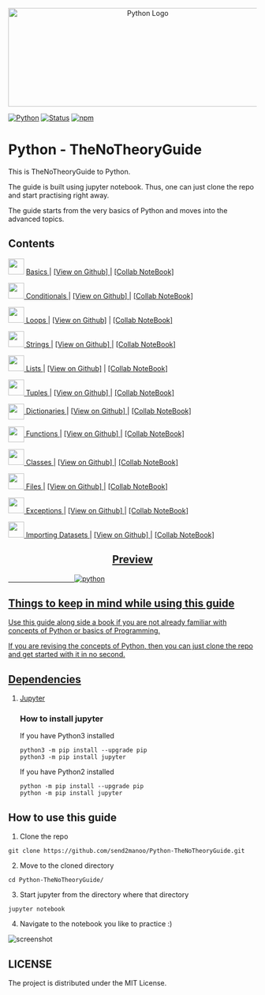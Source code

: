 <p align="center">
  <a href="#">
  <img src="https://user-images.githubusercontent.com/26242097/35469104-f41f26d0-0353-11e8-99b0-bec803667ab3.png" alt="Python Logo" width="550" height="200" />
  </a>
</p>

[![Python](https://img.shields.io/badge/PYTHON-3.6-blue.svg?style=for-the-badge)]()
[![Status](https://img.shields.io/badge/status-maintained-brightgreen.svg?style=for-the-badge)]()
[![npm](https://img.shields.io/npm/l/express.svg?style=for-the-badge)]()



# Python - TheNoTheoryGuide


This is TheNoTheoryGuide to Python.

The guide is built using jupyter notebook. Thus, one can just clone the repo and start practising right away.

The guide starts from the very basics of Python and moves into the advanced topics.



## Contents


<img src="https://user-images.githubusercontent.com/26242097/35495298-3f3f246a-04e6-11e8-942c-ddd78dafbabd.png" height="32" width="32"> <a href="https://nbviewer.jupyter.org/github/send2manoo/Python-TheNoTheoryGuide/blob/master/001_basics.ipynb" target="_blank"> Basics </a> | <a href="https://www.github.com/send2manoo/Python-TheNoTheoryGuide/blob/master/001_basics.ipynb"> [View on Github] </a> | <a href="https://bit.ly/pytntg_001">[Collab NoteBook]


<img src="https://user-images.githubusercontent.com/26242097/35495298-3f3f246a-04e6-11e8-942c-ddd78dafbabd.png" height="32" width="32"> <a href="https://nbviewer.jupyter.org/github/send2manoo/Python-TheNoTheoryGuide/blob/master/002_conditionals.ipynb" target="_blank"> Conditionals </a> | <a href="https://www.github.com/send2manoo/Python-TheNoTheoryGuide/blob/master/002_conditionals.ipynb"> [View on Github] </a> | <a href="https://bit.ly/pytntg_002"> [Collab NoteBook]
 
 
<img src="https://user-images.githubusercontent.com/26242097/35495298-3f3f246a-04e6-11e8-942c-ddd78dafbabd.png" height="32" width="32"> <a href="https://nbviewer.jupyter.org/github/send2manoo/Python-TheNoTheoryGuide/blob/master/003_loops.ipynb" target="_blank"> Loops </a> | <a href="https://www.github.com/send2manoo/Python-TheNoTheoryGuide/blob/master/003_loops.ipynb"> [View on Github]</a> | <a href="https://bit.ly/pytntg_003"> [Collab NoteBook]

<img src="https://user-images.githubusercontent.com/26242097/35495298-3f3f246a-04e6-11e8-942c-ddd78dafbabd.png" height="32" width="32"> <a href="https://nbviewer.jupyter.org/github/send2manoo/Python-TheNoTheoryGuide/blob/master/004_strings.ipynb" target="_blank"> Strings </a> | <a href="https://www.github.com/send2manoo/Python-TheNoTheoryGuide/blob/master/004_strings.ipynb"> [View on Github] </a> | <a href="https://bit.ly/pytntg_004"> [Collab NoteBook]
 
<img src="https://user-images.githubusercontent.com/26242097/35495298-3f3f246a-04e6-11e8-942c-ddd78dafbabd.png" height="32" width="32"> <a href="https://nbviewer.jupyter.org/github/send2manoo/Python-TheNoTheoryGuide/blob/master/005_lists.ipynb" target="_blank"> Lists </a> | <a href="https://www.github.com/send2manoo/Python-TheNoTheoryGuide/blob/master/005_lists.ipynb"> [View on Github]</a> | <a href="https://bit.ly/pytntg_005"> [Collab NoteBook]


<img src="https://user-images.githubusercontent.com/26242097/35495298-3f3f246a-04e6-11e8-942c-ddd78dafbabd.png" height="32" width="32"> <a href="https://nbviewer.jupyter.org/github/send2manoo/Python-TheNoTheoryGuide/blob/master/006_tuples.ipynb" target="_blank"> Tuples </a> | <a href="https://www.github.com/send2manoo/Python-TheNoTheoryGuide/blob/master/006_tuples.ipynb"> [View on Github] </a> | <a href="https://bit.ly/pytntg_006"> [Collab NoteBook]


<img src="https://user-images.githubusercontent.com/26242097/35495298-3f3f246a-04e6-11e8-942c-ddd78dafbabd.png" align="center" height="32" width="32"> <a href="https://nbviewer.jupyter.org/github/send2manoo/Python-TheNoTheoryGuide/blob/master/007_dictionaries.ipynb" target="_blank"> Dictionaries </a> | <a href="https://www.github.com/send2manoo/Python-TheNoTheoryGuide/blob/master/007_dictionaries.ipynb"> [View on Github] </a> | <a href="https://bit.ly/pytntg_007"> [Collab NoteBook]

<img src="https://user-images.githubusercontent.com/26242097/35495298-3f3f246a-04e6-11e8-942c-ddd78dafbabd.png" align="center" height="32" width="32"> <a href="https://nbviewer.jupyter.org/github/send2manoo/Python-TheNoTheoryGuide/blob/master/008_functions.ipynb" target="_blank"> Functions </a> | <a href="https://www.github.com/send2manoo/Python-TheNoTheoryGuide/blob/master/008_functions.ipynb"> [View on Github] </a> | <a href="https://bit.ly/pytntg_008"> [Collab NoteBook]


<img src="https://user-images.githubusercontent.com/26242097/35495298-3f3f246a-04e6-11e8-942c-ddd78dafbabd.png" height="32" width="32"> <a href="https://nbviewer.jupyter.org/github/send2manoo/Python-TheNoTheoryGuide/blob/master/009_classes.ipynb" target="_blank"> Classes </a> | <a href="https://www.github.com/send2manoo/Python-TheNoTheoryGuide/blob/master/009_classes.ipynb"> [View on Github] </a> | <a href="https://bit.ly/pytntg_009"> [Collab NoteBook]

<img src="https://user-images.githubusercontent.com/26242097/35495298-3f3f246a-04e6-11e8-942c-ddd78dafbabd.png" height="32" width="32"> <a href="https://nbviewer.jupyter.org/github/send2manoo/Python-TheNoTheoryGuide/blob/master/010_files.ipynb" target="_blank"> Files </a> | <a href="https://www.github.com/send2manoo/Python-TheNoTheoryGuide/blob/master/010_files.ipynb"> [View on Github] </a> | <a href="https://bit.ly/pytntg_010"> [Collab NoteBook]


<img src="https://user-images.githubusercontent.com/26242097/35495298-3f3f246a-04e6-11e8-942c-ddd78dafbabd.png" height="32" width="32"> <a href="https://nbviewer.jupyter.org/github/send2manoo/Python-TheNoTheoryGuide/blob/master/011_exceptions.ipynb" target="_blank"> Exceptions </a> | <a href="https://www.github.com/send2manoo/Python-TheNoTheoryGuide/blob/master/011_exceptions.ipynb"> [View on Github] </a> | <a href="https://bit.ly/pytntg_011"> [Collab NoteBook]


<img src="https://user-images.githubusercontent.com/26242097/35495298-3f3f246a-04e6-11e8-942c-ddd78dafbabd.png" height="32" width="32"> <a href="https://nbviewer.jupyter.org/github/send2manoo/Python-TheNoTheoryGuide/blob/master/012_importing_datasets.ipynb" target="_blank"> Importing Datasets </a> | <a href="https://www.github.com/send2manoo/Python-TheNoTheoryGuide/blob/master/012_importing_datasets.ipynb"> [View on Github] </a> | <a href="https://bit.ly/pytntg_012"> [Collab NoteBook]


<h2 align="center"> Preview </h2>


&nbsp;&nbsp;&nbsp;&nbsp;&nbsp;&nbsp;&nbsp;&nbsp;&nbsp;&nbsp;&nbsp;&nbsp;&nbsp;&nbsp;&nbsp;&nbsp;&nbsp;&nbsp;&nbsp;&nbsp;&nbsp;&nbsp;&nbsp;&nbsp;&nbsp;&nbsp;&nbsp;&nbsp;&nbsp;&nbsp;&nbsp;&nbsp;&nbsp;&nbsp;![python](https://user-images.githubusercontent.com/26242097/35479161-59b187be-0416-11e8-85c1-345f5cc4c425.gif)



## Things to keep in mind while using this guide


Use this guide along side a book if you are not already familiar with concepts of Python or basics of Programming.

If you are revising the concepts of Python, then you can just clone the repo and get started with it in no second.

## Dependencies

1) [Jupyter](http://jupyter.org/index.html)

      ### How to install jupyter
  
      If you have Python3 installed

      ```
      python3 -m pip install --upgrade pip
      python3 -m pip install jupyter
      ```

      If you have Python2 installed

      ```
      python -m pip install --upgrade pip
      python -m pip install jupyter
      ```

## How to use this guide


1) Clone the repo

```
git clone https://github.com/send2manoo/Python-TheNoTheoryGuide.git
```
2) Move to the cloned directory

```
cd Python-TheNoTheoryGuide/
```

3) Start jupyter from the directory where that directory

```
jupyter notebook
```

4) Navigate to the notebook you like to practice :)

![screenshot](https://user-images.githubusercontent.com/26242097/35472641-0cffbe04-0399-11e8-8213-4a3d0b402e51.png)



## LICENSE

The project is distributed under the MIT License.
